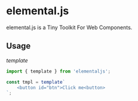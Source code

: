 # elemental.js
elemental.js is a Tiny Toolkit For Web Components.

## Usage

*template*

```javascript
import { template } from 'elementaljs';

const tmpl = template`
    <button id="btn">Click me<button>
`;
```